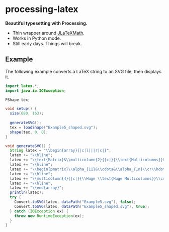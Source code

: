 # processing-latex
**Beautiful typesetting with Processing.**

- Thin wrapper around [JLaTeXMath](https://github.com/opencollab/jlatexmath).
- Works in Python mode.
- Still early days. Things will break.

## Example
The following example converts a LaTeX string to an SVG file, then displays it.

```java
import latex.*;
import java.io.IOException;

PShape tex;

void setup() {
  size(680, 163);
  
  generateSVG();
  tex = loadShape("Example5_shaped.svg");
  shape(tex, 0, 0);
}

void generateSVG() {
  String latex = "\\begin{array}{|c|l|||r|c|}";
  latex += "\\hline";
  latex += "\\text{Matrix}&\\multicolumn{2}{|c|}{\\text{Multicolumns}}&\\text{Font sizes commands}\\cr";
  latex += "\\hline";
  latex += "\\begin{pmatrix}\\alpha_{11}&\\cdots&\\alpha_{1n}\\cr\\hdotsfor{3}\\cr\\alpha_{n1}&\\cdots&\\alpha_{nn}\\end{pmatrix}&\\Large \\text{Large Right}&\\small \\text{small Left}&\\tiny \\text{tiny Tiny}\\cr";
  latex += "\\hline";
  latex += "\\multicolumn{4}{|c|}{\\Huge \\text{Huge Multicolumns}}\\cr";
  latex += "\\hline";
  latex += "\\end{array}";
  println(latex);
  try {
    Convert.toSVG(latex, dataPath("Example5.svg"), false);
    Convert.toSVG(latex, dataPath("Example5_shaped.svg"), true);
  } catch (IOException ex) {
    throw new RuntimeException(ex);
  }
}
```